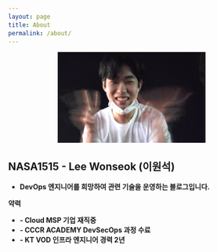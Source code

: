 ```yaml
---
layout: page
title: About
permalink: /about/
---
```



<p align="center">
<img src="./assets/myimage.png" alt="mypic" width="60%" height="60%" />
</p>

## NASA1515 - Lee Wonseok (이원석)


* **DevOps 엔지니어를 희망하여 관련 기술을 운영하는 블로그입니다.**

**약력**

* **- Cloud MSP 기업 재직중**
* **- CCCR ACADEMY DevSecOps 과정 수료**
* **- KT VOD 인프라 엔지니어 경력 2년**
